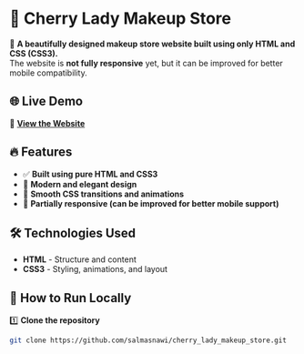 # 💄 Cherry Lady Makeup Store  

🚀 **A beautifully designed makeup store website built using only HTML and CSS (CSS3).**  
The website is **not fully responsive** yet, but it can be improved for better mobile compatibility.  

## 🌐 Live Demo  
🔗 **[View the Website](https://salmasnawi.github.io/cherry_lady_makeup_store/)**  

## 🔥 Features  
- ✅ **Built using pure HTML and CSS3**  
- 🎨 **Modern and elegant design**  
- 💅 **Smooth CSS transitions and animations**  
- 📱 **Partially responsive (can be improved for better mobile support)**  

## 🛠️ Technologies Used  
- **HTML** - Structure and content  
- **CSS3** - Styling, animations, and layout  

## 🚀 How to Run Locally  
1️⃣ **Clone the repository**  
```sh
git clone https://github.com/salmasnawi/cherry_lady_makeup_store.git
